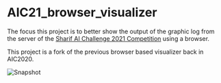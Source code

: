 # AIC21_browser_visualizer
The focus this project is to better show the output of the graphic log from the server of the [Sharif AI Challenge 2021 Competition](https://github.com/SharifAIChallenge/AIC21-Game) using a browser.

This project is a fork of the previous browser based visualizer back in AIC2020.

![Snapshot](https://user-images.githubusercontent.com/19154217/114516114-53ac8a80-9c52-11eb-800f-35cefde48aee.png)
